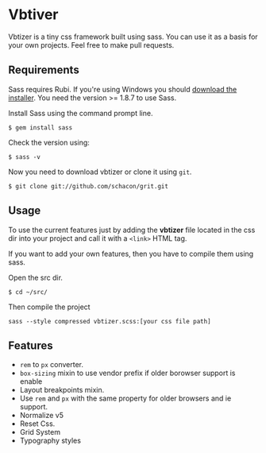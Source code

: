# Vbtiver

Vbtizer is a tiny css framework built using sass. You can use it as a basis for your own projects. Feel free to make pull requests.

## Requirements

Sass requires Rubi. If you're using Windows you should [download the installer](http://rubyinstaller.org/). You need the version >= 1.8.7 to use Sass.

Install Sass using the command prompt line.

```
$ gem install sass
```

Check the version using:

```
$ sass -v
```

Now you need to download vbtizer or clone it using ``git``.

```
$ git clone git://github.com/schacon/grit.git
```

## Usage

To use the current features just by adding the **vbtizer** file located in the css dir into your project and call it with a ``<link>`` HTML tag.

If you want to add your own features, then you have to compile them using sass.

Open the src dir.

```
$ cd ~/src/
```
Then compile the project

```
sass --style compressed vbtizer.scss:[your css file path]
```

## Features

- ``rem`` to ``px`` converter.
- ``box-sizing`` mixin to use vendor prefix if older borowser support is enable
- Layout breakpoints mixin.
- Use ``rem`` and ``px`` with the same property for older browsers and ie support.
- Normalize v5
- Reset Css.
- Grid System
- Typography styles